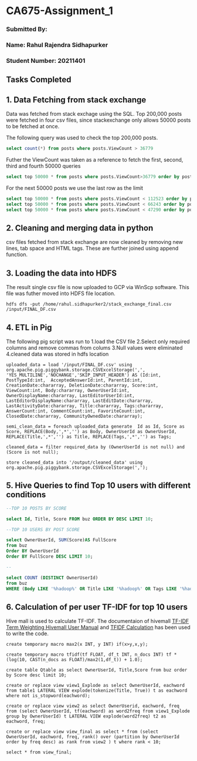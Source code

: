 # CA675-Assignment_1

### Submitted By:
### Name: Rahul Rajendra Sidhapurker
### Student Number: 20211401


## Tasks Completed

## 1. Data Fetching from stack exchange

Data was fetched from stack exchage using the SQL. Top 200,000 posts were fetched in four csv files, since stackexchange only allows 50000 posts to be fetched at once.

The following query was used to check the top 200,000 posts.
```sql
select count(*) from posts where posts.ViewCount > 36779
```
Futher the ViewCount was taken as a reference to fetch the first, second, third and fourth 50000 queries
```sql
select top 50000 * from posts where posts.ViewCount>36779 order by posts.ViewCount desc
```
For the next 50000 posts we use the last row as the limit 
```sql
select top 50000 * from posts where posts.ViewCount < 112523 order by posts.ViewCount desc
select top 50000 * from posts where posts.ViewCount < 66243 order by posts.ViewCount desc
select top 50000 * from posts where posts.ViewCount < 47290 order by posts.ViewCount desc
```
## 2. Cleaning and merging data in python

csv files fetched from stack exchange are now cleaned by removing new lines, tab space and HTML tags. These are further joined using append function.

## 3. Loading the data into HDFS 

The result single csv file is now uploaded to GCP via WinScp software. This file was futher moved into HDFS file location.

```
hdfs dfs -put /home/rahul.sidhapurker2/stack_exchange_final.csv /input/FINAL_DF.csv
```

## 4. ETL in Pig

The following pig script was run to 
   1.load the CSV file
   2.Select only required columns and remove commas from colums
   3.Null values were eliminated
   4.cleaned data was stored in hdfs location
```
uploaded_data = load '/input/FINAL_DF.csv' using  org.apache.pig.piggybank.storage.CSVExcelStorage(',', 'YES_MULTILINE','NOCHANGE','SKIP_INPUT_HEADER') AS (Id:int, PostTypeId:int,  AcceptedAnswerId:int, ParentId:int, CreationDate:chararray, DeletionDate:chararray, Score:int, ViewCount:int, Body:chararray, OwnerUserId:int, OwnerDisplayName:chararray, LastEditorUserId:int, LastEditorDisplayName:chararray, LastEditDate:chararray, LastActivityDate:chararray, Title:chararray, Tags:chararray, AnswerCount:int, CommentCount:int, FavoriteCount:int, ClosedDate:chararray, CommunityOwnedDate:chararray);

semi_clean_data = foreach uploaded_data generate  Id as Id, Score as Score, REPLACE(Body,',*','') as Body, OwnerUserId as OwnerUserId, REPLACE(Title,',*','') as Title, REPLACE(Tags,',*','') as Tags;

cleaned_data = filter required_data by (OwnerUserId is not null) and (Score is not null);

store cleaned_data into '/output/cleaned_data' using org.apache.pig.piggybank.storage.CSVExcelStorage(',');
```
## 5. Hive Queries to find Top 10 users with different conditions

```sql
--TOP 10 POSTS BY SCORE

select Id, Title, Score FROM buz ORDER BY DESC LIMIT 10;

--TOP 10 USERS BY POST SCORE

select OwnerUserId, SUM(Score)AS FullScore
from buz
Order BY OwnerUserId
Order BY FullScore DESC LIMIT 10;

--

select COUNT (DISTINCT OwnerUserId)
from buz
WHERE (Body LIKE '%hadoop%' OR Title LIKE '%hadoop%' OR Tags LIKE '%hadoop%');
```
## 6. Calculation of per user TF-IDF for top 10 users

Hive mall is used to calculate TF-IDF. The documentaion of hivemall [TF-IDF Term Weighting Hivemall User Manual](https://hivemall.incubator.apache.org/userguide/ft_engineering/tfidf.html) and [TFIDF Calculation](https://github.com/myui/hivemall/wiki/TFIDF-calculation) has been used to write the code. 

```
create temporary macro max2(x INT, y INT) if(x>y,x,y);

create temporary macro tfidf(tf FLOAT, df_t INT, n_docs INT) tf * (log(10, CAST(n_docs as FLOAT)/max2(1,df_t)) + 1.0);

create table Qtable as select OwnerUserId, Title,Score from buz order by Score desc limit 10;

create or replace view view1_Explode as select OwnerUserId, eachword from table1 LATERAL VIEW explode(tokenize(Title, True)) t as eachword where not is_stopword(eachword);

create or replace view view2 as select OwnerUserid, eachword, freq from (select OwnerUserId, tf(eachword) as word2freq from view1_Explode group by OwnerUserId) t LATERAL VIEW explode(word2freq) t2 as eachword, freq;

create or replace view view_final as select * from (select OwnerUserId, eachword, freq, rank() over (partition by OwnerUserId order by freq desc) as rank from view2 ) t where rank < 10;

select * from view_final;

```

